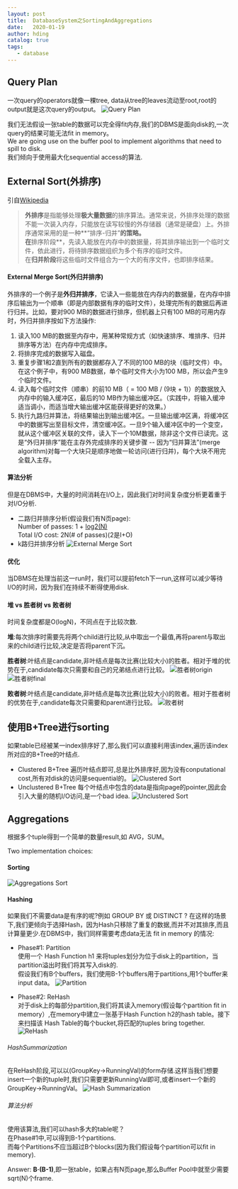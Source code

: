 ```yaml
---
layout: post
title:  DatabaseSystem之SortingAndAggregations
date:   2020-01-19
author: hding
catalog: true
tags:
   - database
---
```

## Query Plan
一次query的operators就像一棵tree, data从tree的leaves流动至root,root的output就是这次query的output。
![Query Plan](/img/DataBase/QueryPlan.jpeg)

我们无法假设一张table的数据可以完全得fit内存,我们的DBMS是面向disk的,一次query的结果可能无法fit in memory。  
We are going use on the buffer pool to implement algorithms that need to spill to disk.  
我们倾向于使用最大化sequential access的算法.

## External Sort(外排序)

引自[Wikipedia](https://zh.wikipedia.org/wiki/%E5%A4%96%E6%8E%92%E5%BA%8F)  
> **外排序**是指能够处理**极大量数据**的排序算法。通常来说，外排序处理的数据不能一次装入内存，只能放在读写较慢的外存储器（通常是硬盘）上。外排序通常采用的是一种**“排序-归并”**的策略。  
> 在**排序阶段**，先读入能放在内存中的数据量，将其排序输出到一个临时文件，依此进行，将待排序数据组织为多个有序的临时文件。  
> 在**归并阶段**将这些临时文件组合为一个大的有序文件，也即排序结果。

#### External Merge Sort(外归并排序)
外排序的一个例子是**外归并排序**，它读入一些能放在内存内的数据量，在内存中排序后输出为一个顺串（即是内部数据有序的临时文件），处理完所有的数据后再进行归并。比如，要对900 MB的数据进行排序，但机器上只有100 MB的可用内存时，外归并排序按如下方法操作:
1. 读入100 MB的数据至内存中，用某种常规方式（如快速排序、堆排序、归并排序等方法）在内存中完成排序。  
2. 将排序完成的数据写入磁盘。
3. 重复步骤1和2直到所有的数据都存入了不同的100 MB的块（临时文件）中。在这个例子中，有900 MB数据，单个临时文件大小为100 MB，所以会产生9个临时文件。
4. 读入每个临时文件（顺串）的前10 MB（ = 100 MB / (9块 + 1)）的数据放入内存中的输入缓冲区，最后的10 MB作为输出缓冲区。（实践中，将输入缓冲适当调小，而适当增大输出缓冲区能获得更好的效果。）
5. 执行九路归并算法，将结果输出到输出缓冲区。一旦输出缓冲区满，将缓冲区中的数据写出至目标文件，清空缓冲区。一旦9个输入缓冲区中的一个变空，就从这个缓冲区关联的文件，读入下一个10M数据，除非这个文件已读完。这是“外归并排序”能在主存外完成排序的关键步骤 -- 因为“归并算法”(merge algorithm)对每一个大块只是顺序地做一轮访问(进行归并)，每个大块不用完全载入主存。

#### 算法分析
但是在DBMS中，大量的时间消耗在I/O上，因此我们对时间复杂度分析更着重于对I/O分析.   
- 二路归并排序分析(假设我们有N页page):  
Number of passes: 1 + [log2(N)](1是第一遍对每页page内部排序,需要全部扫描一遍)  
Total I/O cost: 2N(# of passes)(2是I+O)
- k路归并排序分析
![External Merge Sort](/img/DataBase/ExternalMergeSort.jpeg)

#### 优化
当DBMS在处理当前这一run时，我们可以提前fetch下一run,这样可以减少等待I/O的时间，因为我们在持续不断得使用disk.


#### 堆 vs 胜者树 vs 败者树
时间复杂度都是O(logN)，不同点在于比较次数.  

**堆**:每次排序时需要先将两个child进行比较,从中取出一个最值,再将parent与取出来的child进行比较,决定是否将parent下沉。  

**胜者树**:叶结点是candidate,非叶结点是每次比赛(比较大小)的胜者。相对于堆的优势在于,candidate每次只需要和自己的兄弟结点进行比较。
![胜者树origin](https://s.iteblog.com/pic/old/winTree1.jpg)
![胜者树final](https://s.iteblog.com/pic/old/winTree2.jpg)

**败者树**:叶结点是candidate,非叶结点是每次比赛(比较大小)的败者。相对于胜者树的优势在于,candidate每次只需要和parent进行比较。
![败者树](https://s.iteblog.com/pic/old/winTree3.jpg)  



## 使用B+Tree进行sorting
如果table已经被某一index排序好了,那么我们可以直接利用该index,遍历该index所对应的B+Tree的叶结点.
- Clustered B+Tree
	遍历叶结点即可,总是比外排序好,因为没有conputational cost,所有对disk的访问是sequential的。
	![Clustered Sort](/img/DataBase/ClusteredSort.jpeg)
- Unclustered B+Tree
	每个叶结点中包含的data是指向page的pointer,因此会引入大量的随机I/O访问,是一个bad idea.
	![Unclustered Sort](/img/DataBase/UnclusteredSort.jpeg)



## Aggregations
根据多个tuple得到一个简单的数量result,如 AVG，SUM。

Two implementation choices:
#### Sorting
![Aggregations Sort](/img/DataBase/AggreSort.jpeg)

#### Hashing
如果我们不需要data是有序的呢?例如 GROUP BY 或 DISTINCT ?
在这样的场景下,我们更倾向于选择Hash，因为Hash只移除了重复的数据,而并不对其排序,而且计算量更少.在DBMS中，我们同样需要考虑data无法 fit in memory 的情况:  
- Phase#1: Partition  
使用一个 Hash Function h1 来将tuples划分为位于disk上的partition，当partition溢出时我们将其写入disk的.  
假设我们有B个buffers，我们使用B-1个buffers用于partitions,用1个buffer来input data。
![Partition](/img/DataBase/Partition.jpeg)

- Phase#2: ReHash  
对于disk上的每部分partition,我们将其读入memory(假设每个partition fit in memory）,在memory中建立一张基于Hash Function h2的hash table。接下来扫描该 Hash Table的每个bucket,将匹配的tuples bring together.
![ReHash](/img/DataBase/ReHash.jpeg)

###### HashSummarization
在ReHash阶段,可以以(GroupKey->RunningVal)的form存储.这样当我们想要insert一个新的tuple时,我们只需要更新RunningVal即可,或者insert一个新的GroupKey->RunningVal。
![Hash Summarization](/img/DataBase/HashSummarization.jpeg)


###### 算法分析
使用该算法,我们可以hash多大的table呢？  
在Phase#1中,可以得到B-1个partitions.  
而每个Partitions不应当超过B个blocks(因为我们假设每个partition可以fit in memory).

Answer: **B·(B-1)**,即一张table，如果占有N页page,那么Buffer Pool中就至少需要sqrt(N)个frame.



























